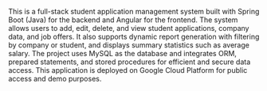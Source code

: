 This is a full-stack student application management system built with Spring Boot (Java) for the backend and Angular for the frontend. The system allows users to add, edit, delete, and view student applications, company data, and job offers. It also supports dynamic report generation with filtering by company or student, and displays summary statistics such as average salary. The project uses MySQL as the database and integrates ORM, prepared statements, and stored procedures for efficient and secure data access. This application is deployed on Google Cloud Platform for public access and demo purposes.
